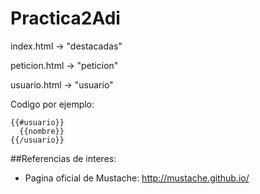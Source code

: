Practica2Adi
============

index.html -> "destacadas"

peticion.html -> "peticion"

usuario.html -> "usuario"

Codigo por ejemplo:

    {{#usuario}}
      {{nombre}}
    {{/usuario}}
    
##Referencias de interes:

-  Pagina oficial de Mustache: http://mustache.github.io/


